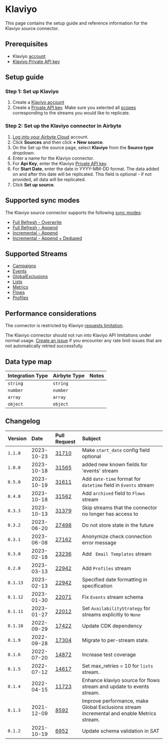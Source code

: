 # Klaviyo

This page contains the setup guide and reference information for the Klaviyo source connector.

## Prerequisites

- Klaviyo [account](https://www.klaviyo.com)
- [Klaviyo Private API key](https://help.klaviyo.com/hc/en-us/articles/115005062267-How-to-Manage-Your-Account-s-API-Keys#your-private-api-keys3)

## Setup guide

### Step 1: Set up Klaviyo

1. Create a [Klaviyo account](https://www.klaviyo.com)
2. Create a [Private API key](https://help.klaviyo.com/hc/en-us/articles/115005062267-How-to-Manage-Your-Account-s-API-Keys#your-private-api-keys3). Make sure you selected all [scopes](https://help.klaviyo.com/hc/en-us/articles/7423954176283) corresponding to the streams you would like to replicate.

### Step 2: Set up the Klaviyo connector in Airbyte

1. [Log into your Airbyte Cloud](https://cloud.airbyte.io/workspaces) account.
2. Click **Sources** and then click **+ New source**.
3. On the Set up the source page, select **Klaviyo** from the **Source type** dropdown.
4. Enter a name for the Klaviyo connector.
5. For **Api Key**, enter the Klaviyo [Private API key](https://help.klaviyo.com/hc/en-us/articles/115005062267-How-to-Manage-Your-Account-s-API-Keys#your-private-api-keys3).
6. For **Start Date**, enter the date in YYYY-MM-DD format. The data added on and after this date will be replicated. This field is optional - if not provided, all data will be replicated.
7. Click **Set up source**.

## Supported sync modes

The Klaviyo source connector supports the following [sync modes](https://docs.airbyte.com/cloud/core-concepts#connection-sync-modes):

- [Full Refresh - Overwrite](https://docs.airbyte.com/understanding-airbyte/connections/full-refresh-overwrite/)
- [Full Refresh - Append](https://docs.airbyte.com/understanding-airbyte/connections/full-refresh-append)
- [Incremental - Append](https://docs.airbyte.com/understanding-airbyte/connections/incremental-append)
- [Incremental - Append + Deduped](https://docs.airbyte.com/understanding-airbyte/connections/incremental-append-deduped)

## Supported Streams

- [Campaigns](https://developers.klaviyo.com/en/v1-2/reference/get-campaigns#get-campaigns)
- [Events](https://developers.klaviyo.com/en/v1-2/reference/metrics-timeline)
- [GlobalExclusions](https://developers.klaviyo.com/en/v1-2/reference/get-global-exclusions)
- [Lists](https://developers.klaviyo.com/en/v1-2/reference/get-lists)
- [Metrics](https://developers.klaviyo.com/en/v1-2/reference/get-metrics)
- [Flows](https://developers.klaviyo.com/en/reference/get_flows)
- [Profiles](https://developers.klaviyo.com/en/reference/get_profiles)

## Performance considerations

The connector is restricted by Klaviyo [requests limitation](https://apidocs.klaviyo.com/reference/api-overview#rate-limits).

The Klaviyo connector should not run into Klaviyo API limitations under normal usage. [Create an issue](https://github.com/airbytehq/airbyte/issues) if you encounter any rate limit issues that are not automatically retried successfully.

## Data type map

| Integration Type | Airbyte Type | Notes |
| :--------------- | :----------- | :---- |
| `string`         | `string`     |       |
| `number`         | `number`     |       |
| `array`          | `array`      |       |
| `object`         | `object`     |       |

## Changelog

| Version  | Date       | Pull Request                                               | Subject                                                                                   |
|:---------|:-----------| :--------------------------------------------------------- |:------------------------------------------------------------------------------------------|
| `1.1.0`  | 2023-10-23 | [31710](https://github.com/airbytehq/airbyte/pull/31710)   | Make `start_date` config field optional                                                   |
| `1.0.0`  | 2023-10-18 | [31565](https://github.com/airbytehq/airbyte/pull/31565)   | added new known fields for 'events' stream                                                |
| `0.5.0`  | 2023-10-19 | [31611](https://github.com/airbytehq/airbyte/pull/31611)   | Add `date-time` format for `datetime` field in `Events` stream                            |
| `0.4.0`  | 2023-10-18 | [31562](https://github.com/airbytehq/airbyte/pull/31562)   | Add `archived` field to `Flows` stream                                                    |
| `0.3.3`  | 2023-10-13 | [31379](https://github.com/airbytehq/airbyte/pull/31379)   | Skip streams that the connector no longer has access to                                   |
| `0.3.2`  | 2023-06-20 | [27498](https://github.com/airbytehq/airbyte/pull/27498)   | Do not store state in the future                                                          |
| `0.3.1`  | 2023-06-08 | [27162](https://github.com/airbytehq/airbyte/pull/27162)   | Anonymize check connection error message                                                  |
| `0.3.0`  | 2023-02-18 | [23236](https://github.com/airbytehq/airbyte/pull/23236)   | Add ` Email Templates` stream                                                             |
| `0.2.0`  | 2023-03-13 | [22942](https://github.com/airbytehq/airbyte/pull/23968)   | Add `Profiles` stream                                                                     |
| `0.1.13` | 2023-02-13 | [22942](https://github.com/airbytehq/airbyte/pull/22942)   | Specified date formatting in specification                                                |
| `0.1.12` | 2023-01-30 | [22071](https://github.com/airbytehq/airbyte/pull/22071)   | Fix `Events` stream schema                                                                |
| `0.1.11` | 2023-01-27 | [22012](https://github.com/airbytehq/airbyte/pull/22012)   | Set `AvailabilityStrategy` for streams explicitly to `None`                               |
| `0.1.10` | 2022-09-29 | [17422](https://github.com/airbytehq/airbyte/issues/17422) | Update CDK dependency                                                                     |
| `0.1.9`  | 2022-09-28 | [17304](https://github.com/airbytehq/airbyte/issues/17304) | Migrate to per-stream state.                                                              |
| `0.1.6`  | 2022-07-20 | [14872](https://github.com/airbytehq/airbyte/issues/14872) | Increase test coverage                                                                    |
| `0.1.5`  | 2022-07-12 | [14617](https://github.com/airbytehq/airbyte/issues/14617) | Set max_retries = 10 for `lists` stream.                                                  |
| `0.1.4`  | 2022-04-15 | [11723](https://github.com/airbytehq/airbyte/issues/11723) | Enhance klaviyo source for flows stream and update to events stream.                      |
| `0.1.3`  | 2021-12-09 | [8592](https://github.com/airbytehq/airbyte/pull/8592)     | Improve performance, make Global Exclusions stream incremental and enable Metrics stream. |
| `0.1.2`  | 2021-10-19 | [6952](https://github.com/airbytehq/airbyte/pull/6952)     | Update schema validation in SAT                                                           |
